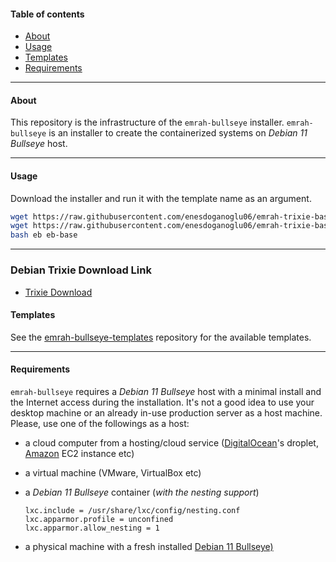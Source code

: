 #### Table of contents

- [About](#about)
- [Usage](#usage)
- [Templates](#templates)
- [Requirements](#requirements)

---

#### About

This repository is the infrastructure of the `emrah-bullseye` installer.
`emrah-bullseye` is an installer to create the containerized systems on _Debian
11 Bullseye_ host.

---

#### Usage

Download the installer and run it with the template name as an argument.

```bash
wget https://raw.githubusercontent.com/enesdoganoglu06/emrah-trixie-base/main/installer/eb
wget https://raw.githubusercontent.com/enesdoganoglu06/emrah-trixie-base/main/installer/eb-base.conf
bash eb eb-base
```

---

### Debian Trixie Download Link

- [Trixie Download](https://cdimage.debian.org/cdimage/daily-builds/daily/arch-latest/amd64/iso-cd/) 

#### Templates

See the
[emrah-bullseye-templates](https://github.com/emrahcom/emrah-bullseye-templates)
repository for the available templates.

---

#### Requirements

`emrah-bullseye` requires a _Debian 11 Bullseye_ host with a minimal install
and the Internet access during the installation. It's not a good idea to use
your desktop machine or an already in-use production server as a host machine.
Please, use one of the followings as a host:

- a cloud computer from a hosting/cloud service
  ([DigitalOcean](https://www.digitalocean.com/?refcode=92b0165840d8)'s droplet,
  [Amazon](https://console.aws.amazon.com) EC2 instance etc)

- a virtual machine (VMware, VirtualBox etc)

- a _Debian 11 Bullseye_ container (_with the nesting support_)
  ```
  lxc.include = /usr/share/lxc/config/nesting.conf
  lxc.apparmor.profile = unconfined
  lxc.apparmor.allow_nesting = 1
  ```

- a physical machine with a fresh installed
  [Debian 11 Bullseye)](https://www.debian.org/releases/bullseye/debian-installer/)
